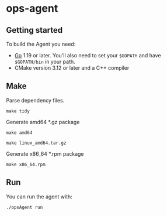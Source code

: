 # ops-agent

## Getting started

To build the Agent you need:
 * [Go](https://golang.org/doc/install) 1.19 or later. You'll also need to set your `$GOPATH` and have `$GOPATH/bin` in your path.
 * CMake version 3.12 or later and a C++ compiler

## Make

Parse dependency files.
```
make tidy
```

Generate amd64 *.gz package
```
make amd64

make linux_amd64.tar.gz
```

Generate x86_64 *.rpm package
```
make x86_64.rpm
```

## Run

You can run the agent with:
```
./opsAgent run
```
